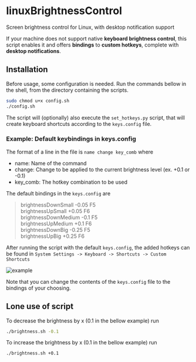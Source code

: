 # linuxBrightnessControl
Screen brightness control for Linux, with desktop notification support

If your machine does not support native **keyboard brightness control**, this script enables it and offers **bindings** to **custom hotkeys**, complete with **desktop notifications**.

## Installation

Before usage, some configuration is needed. Run the commands bellow in the shell, from the directory containing the scripts.

```bash
sudo chmod u+x config.sh
./config.sh
```

The script will (optionally) also execute the ```set_hotkeys.py``` script, that will create keyboard shortcuts according to the ```keys.config``` file.

### Example: Default keybindings in keys.config

The format of a line in the file is
```name change key_comb``` where
* name: Name of the command
* change: Change to be applied to the current brightness level (ex. +0.1 or -0.1)
* key_comb: The hotkey combination to be used

The default bindings in the ```keys.config``` are
  
>brightnessDownSmall -0.05 F5  
>brightnessUpSmall +0.05 F6  
>brightnessDownMedium -0.1 <Control>F5  
>brightnessUpMedium +0.1 <Control>F6  
>brightnessDownBig -0.25 <Control><Shift>F5  
>brightnessUpBig +0.25 <Control><Shift>F6  

After running the script with the default ```keys.config```, the added hotkeys can be found in ```System Settings -> Keyboard -> Shortcuts -> Custom Shortcuts```

![example](example.png)

Note that you can change the contents of the ```keys.config``` file to the bindings of your choosing.

## Lone use of script

To decrease the brightness by x (0.1 in the bellow example) run

```bash
./brightness.sh -0.1
```

To increase the brightness by x (0.1 in the bellow example) run

```bash
./brightness.sh +0.1
```
